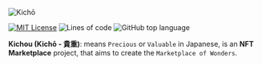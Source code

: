 ![Kichō](https://user-images.githubusercontent.com/62159014/205102869-6e57217c-98b1-4a53-a36a-f396cfdca54f.png)


[![MIT License](https://img.shields.io/badge/License-MIT-green.svg)](https://choosealicense.com/licenses/mit/)  ![Lines of code](https://img.shields.io/tokei/lines/github/aimensahnoun/kichou) ![GitHub top language](https://img.shields.io/github/languages/top/aimensahnoun/kichou)

**Kichou (Kichō - **貴重**)**: means `Precious` or `Valuable` in Japanese, is an **NFT Marketplace** project, that aims to create the `Marketplace of Wonders`.